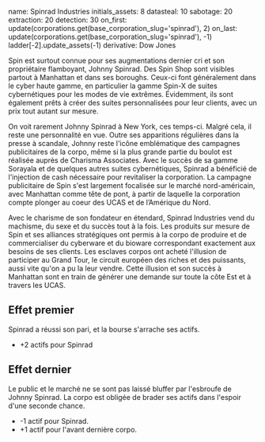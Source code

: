 name: Spinrad Industries
initials_assets: 8
datasteal: 10
sabotage: 20
extraction: 20
detection: 30
on_first:
    update(corporations.get(base_corporation_slug='spinrad'), 2)
on_last:
    update(corporations.get(base_corporation_slug='spinrad'), -1)
    ladder[-2].update_assets(-1)
derivative: Dow Jones

Spin est surtout connue pour ses augmentations dernier cri et son propriétaire flamboyant, Johnny Spinrad. Des Spin Shop sont visibles partout à Manhattan et dans ses boroughs. Ceux-ci font généralement dans le cyber haute gamme, en particulier la gamme Spin-X de suites cybernétiques pour les modes de vie extrêmes. Évidemment, ils sont également prêts à créer des suites personnalisées pour leur clients, avec un prix tout autant sur mesure.

On voit rarement Johnny Spinrad à New York, ces temps-ci. Malgré cela, il reste une personnalité en vue. Outre ses apparitions régulières dans la presse à scandale, Johnny reste l'icône emblématique des campagnes publicitaires de la corpo, même si la plus grande partie du boulot est réalisée auprès de Charisma Associates. Avec le succès de sa gamme Sorayala et de quelques autres suites cybernétiques, Spinrad a bénéficié de l'injection de cash nécessaire pour revitaliser la corporation. La campagne publicitaire de Spin s'est largement focalisée sur le marché nord-américain, avec Manhattan comme tête de pont, à partir de laquelle la corporation compte plonger au coeur des UCAS et de l’Amérique du Nord.

Avec le charisme de son fondateur en étendard, Spinrad Industries vend du machisme, du sexe et du succès tout à la fois. Les produits sur mesure de Spin et ses alliances stratégiques ont permis à la corpo de produire et de commercialiser du cyberware et du bioware correspondant exactement aux besoins de ses clients. Les esclaves corpos ont acheté l'illusion de participer au Grand Tour, le circuit européen des riches et des puissants, aussi vite qu'on a pu la leur vendre. Cette illusion et son succès à Manhattan sont en train de générer une demande sur toute la côte Est et à travers les UCAS.

## Effet premier
Spinrad a réussi son pari, et la bourse s'arrache ses actifs.

* +2 actifs pour Spinrad

## Effet dernier
Le public et le marché ne se sont pas laissé bluffer par l'esbroufe de Johnny Spinrad. La corpo est obligée de brader ses actifs dans l'espoir d'une seconde chance.

* -1 actif pour Spinrad.
* +1 actif pour l'avant dernière corpo.
